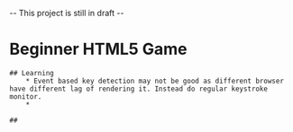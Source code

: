 -- This project is still in draft --

# Beginner HTML5 Game

	## Learning
		* Event based key detection may not be good as different browser have different lag of rendering it. Instead do regular keystroke monitor.
		* 

	## 